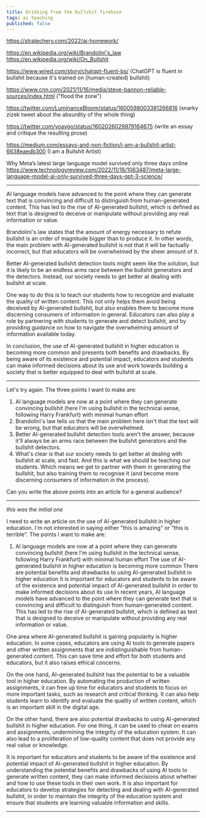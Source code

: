 ```yaml
---
title: Drinking from the bullshit firehose
tags: ai teaching
published: false
---
```


https://stratechery.com/2022/ai-homework/

https://en.wikipedia.org/wiki/Brandolini's_law
https://en.wikipedia.org/wiki/On_Bullshit

https://www.wired.com/story/chatgpt-fluent-bs/ (ChatGPT is fluent in bullshit
because it's trained on (human-created) bullshit)

https://www.cnn.com/2021/11/16/media/steve-bannon-reliable-sources/index.html
("flood the zone")

https://twitter.com/LuminanceBloom/status/1600598003391266816 (snarky zizek
tweet about the absurdity of the whole thing)

https://twitter.com/yoavgo/status/1602026029979164675 (write an essay and
critique the resulting prose)

https://medium.com/essays-and-non-fiction/i-am-a-bullshit-artist-6638eaedb300 (I
am a Bullshit Artist)


Why Meta’s latest large language model survived only three days online
https://www.technologyreview.com/2022/11/18/1063487/meta-large-language-model-ai-only-survived-three-days-gpt-3-science/


---

AI language models have advanced to the point where they can generate text that is convincing and difficult to distinguish from human-generated content. This has led to the rise of AI-generated bullshit, which is defined as text that is designed to deceive or manipulate without providing any real information or value.

Brandolini's law states that the amount of energy necessary to refute bullshit is an order of magnitude bigger than to produce it. In other words, the main problem with AI-generated bullshit is not that it will be factually incorrect, but that educators will be overwhelmed by the sheer amount of it.

Better AI-generated bullshit detection tools might seem like the solution, but it is likely to be an endless arms race between the bullshit generators and the detectors. Instead, our society needs to get better at dealing with bullshit at scale.

One way to do this is to teach our students how to recognize and evaluate the quality of written content. This not only helps them avoid being deceived by AI-generated bullshit, but also enables them to become more discerning consumers of information in general. Educators can also play a role by partnering with students to generate and detect bullshit, and by providing guidance on how to navigate the overwhelming amount of information available today.

In conclusion, the use of AI-generated bullshit in higher education is becoming more common and presents both benefits and drawbacks. By being aware of its existence and potential impact, educators and students can make informed decisions about its use and work towards building a society that is better equipped to deal with bullshit at scale.

---

Let's try again. The three points I want to make are:

1. AI language models are now at a point where they can generate convincing bullshit (here I'm using bullshit in the technical sense, following Harry Frankfurt) with minimal human effort
2. Brandolini's law tells us that the main problem here isn't that the text will be wrong, but that educators will be overwhelmed.
3. Better AI-generated bullshit detection tools aren't the answer, because it'll always be an arms race between the bullshit generators and the bullshit detectors.
4. What's clear is that our society needs to get better at dealing with bullshit at scale, and fast. And this is what we should be teaching our students. Which means we get to partner with them in generating the bullshit, but also training them to recognise it (and become more discerning consumers of information in the process).

Can you write the above points into an article for a general audience?

---

_this was the initial one_

I need to write an article on the use of AI-generated bullshit in higher education. I'm not interested in saying either "this is amazing" or "this is terrible". The points I want to make are:

1. AI language models are now at a point where they can generate convincing bullshit (here I'm using bullshit in the technical sense, following Harry Frankfurt) with minimal human effort
The use of AI-generated bullshit in higher education is becoming more common
There are potential benefits and drawbacks to using AI-generated bullshit in higher education
It is important for educators and students to be aware of the existence and potential impact of AI-generated bullshit in order to make informed decisions about its use
In recent years, AI language models have advanced to the point where they can generate text that is convincing and difficult to distinguish from human-generated content. This has led to the rise of AI-generated bullshit, which is defined as text that is designed to deceive or manipulate without providing any real information or value.

One area where AI-generated bullshit is gaining popularity is higher education. In some cases, educators are using AI tools to generate papers and other written assignments that are indistinguishable from human-generated content. This can save time and effort for both students and educators, but it also raises ethical concerns.

On the one hand, AI-generated bullshit has the potential to be a valuable tool in higher education. By automating the production of written assignments, it can free up time for educators and students to focus on more important tasks, such as research and critical thinking. It can also help students learn to identify and evaluate the quality of written content, which is an important skill in the digital age.

On the other hand, there are also potential drawbacks to using AI-generated bullshit in higher education. For one thing, it can be used to cheat on exams and assignments, undermining the integrity of the education system. It can also lead to a proliferation of low-quality content that does not provide any real value or knowledge.

It is important for educators and students to be aware of the existence and potential impact of AI-generated bullshit in higher education. By understanding the potential benefits and drawbacks of using AI tools to generate written content, they can make informed decisions about whether and how to use these tools in their own work. It is also important for educators to develop strategies for detecting and dealing with AI-generated bullshit, in order to maintain the integrity of the education system and ensure that students are learning valuable information and skills.

---
